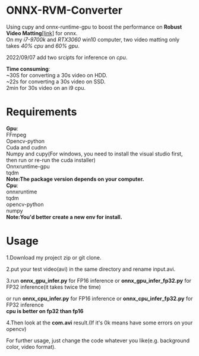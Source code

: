 # ONNX-RVM-Converter
Using cupy and onnx-runtime-gpu to boost the performance on **Robust Video Matting**[[link]](https://github.com/PeterL1n/RobustVideoMatting) for onnx.  
On my *i7-9700k* and *RTX3060* win10 computer, two video matting only takes *40% cpu* and *60% gpu*.  
    
2022/09/07 add two srcipts for inference on *cpu*.
    
**Time consuming**:  
~30S for converting a 30s video on HDD.  
~22s for converting a 30s video on SSD.  
2min for 30s video on an i9 cpu.
# Requirements
**Gpu**:  
FFmpeg  
Opencv-python  
Cuda and cudnn  
Numpy and cupy(For windows, you need to install the visual studio first, then run or re-run the cuda installer)  
Onnxruntime-gpu  
tqdm  
**Note:The package version depends on your computer.**  
**Cpu**:  
onnxruntime  
tqdm  
opencv-python  
numpy  
**Note:You'd better create a new env for install.**  
# Usage
1.Download my project zip or git clone. 
   
2.put your test video(avi) in the same directory and rename input.avi.  
  
3.run **onnx_gpu_infer.py** for FP16 inference or **onnx_gpu_infer_fp32.py** for FP32 inference(it takes twice the time)  
  
or run **onnx_cpu_infer.py** for FP16 inference or **onnx_cpu_infer_fp32.py** for FP32 inference  
  **cpu is better on fp32 than fp16**

4.Then look at the **com.avi** result.(If it's 0k means have some errors on your opencv) 
   
For further usage, just change the code whatever you like(e.g. background color, video format).  

